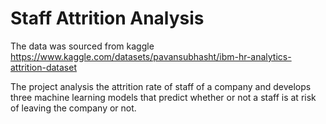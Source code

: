 # Staff Attrition Analysis 

The data was sourced from kaggle https://www.kaggle.com/datasets/pavansubhasht/ibm-hr-analytics-attrition-dataset

The project analysis the attrition rate of staff of a company and develops three machine learning models that predict whether or not a staff is at risk of leaving the company or not. 
